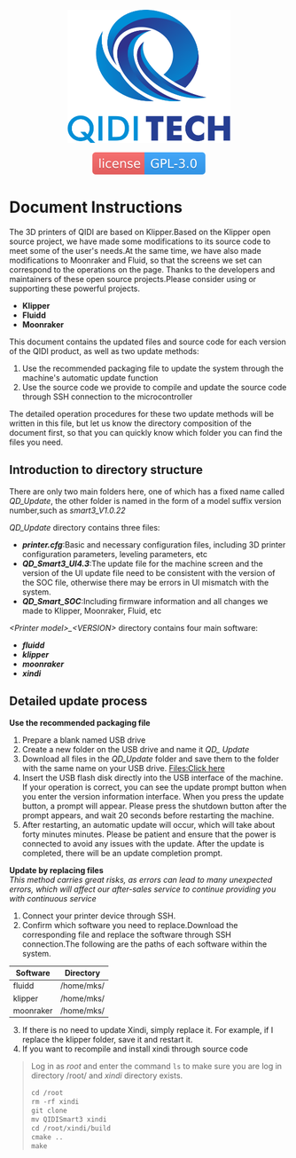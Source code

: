 <p align="center"><img src="QIDI.png" height="240" alt="QIDI's logo" /></p>
<p align="center"><a href="/LICENSE"><img alt="GPL-V3.0 License" src="qidi.svg"></a></p>

# Document Instructions
The 3D printers of QIDI are based on Klipper.Based on the Klipper open source project, we have made some modifications to its source code to meet some of the user's needs.At the same time, we have also made modifications to Moonraker and Fluid, so that the screens we set can correspond to the operations on the page.
Thanks to the developers and maintainers of these open source projects.Please consider using or supporting these powerful projects.
- **Klipper**
- **Fluidd**
- **Moonraker**


This document contains the updated files and source code for each version of the QIDI product, as well as two update methods:

1. Use the recommended packaging file to update the system through the machine's automatic update function  
2. Use the source code we provide to compile and update the source code through SSH connection to the microcontroller  

The detailed operation procedures for these two update methods will be written in this file, but let us know the directory composition of the document first, so that you can quickly know which folder you can find the files you need.

## Introduction to directory structure

There are only two main folders here, one of which has a fixed name called *QD_Update*, the other folder is named in the form of a model suffix version number,such as *smart3_V1.0.22*

*QD_Update* directory contains three files:
- ***printer.cfg***:Basic and necessary configuration files, including 3D printer configuration parameters, leveling parameters, etc
- ***QD_Smart3_UI4.3***:The update file for the machine screen and the version of the UI update file need to be consistent with the version of the SOC file, otherwise there may be errors in UI mismatch with the system.
- ***QD_Smart_SOC***:Including firmware information and all changes we made to Klipper, Moonraker, Fluid, etc

*\<Printer model\>_\<VERSION\>* directory contains four main software:
- ***fluidd***
- ***klipper***
- ***moonraker***
- ***xindi***

## Detailed update process
**Use the recommended packaging file**
1. Prepare a blank named USB drive
2. Create a new folder on the USB drive and name it *QD_ Update*
3. Download all files in the *QD_Update* folder and save them to the folder with the same name on your USB drive. <a href="https://github.com/QIDITECH/QIDI_SMART3/tree/main/QD_Update"  download="QIDI.zip">Files:Click here</a>
4. Insert the USB flash disk directly into the USB interface of the machine. If your operation is correct, you can see the update prompt button when you enter the version information interface. When you press the update button, a prompt will appear. Please press the shutdown button after the prompt appears, and wait 20 seconds before restarting the machine.
5. After restarting, an automatic update will occur, which will take about forty minutes minutes. Please be patient and ensure that the power is connected to avoid any issues with the update. After the update is completed, there will be an update completion prompt.

**Update by replacing files**</br>
*This method carries great risks, as errors can lead to many unexpected errors, which will affect our after-sales service to continue providing you with continuous service*</br>
1. Connect your printer device through SSH.
2. Confirm which software you need to replace.Download the corresponding file and replace the software through SSH connection.The following are the paths of each software within the system.

  Software|Directory
  ---|---
  fluidd|/home/mks/
  klipper|/home/mks/
  moonraker|/home/mks/
  
3. If there is no need to update Xindi, simply replace it. For example, if I replace the klipper folder, save it and restart it.
4. If you want to recompile and install xindi through source code
> Log in as *root* and enter the command `ls` to make sure you are log in directory /root/ and *xindi* directory exists.
> 
> ```shell
> cd /root
> rm -rf xindi
> git clone
> mv QIDISmart3 xindi
> cd /root/xindi/build
> cmake ..
> make
> ```












  
